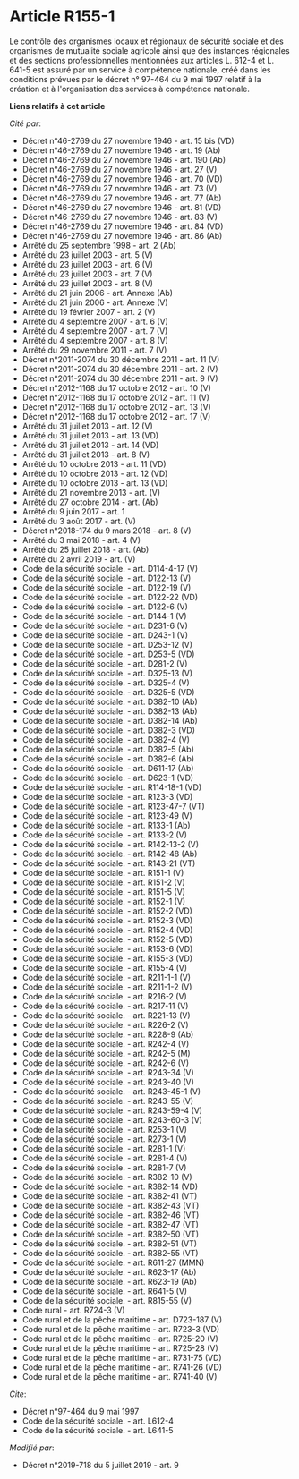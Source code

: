 # Article R155-1

Le contrôle des organismes locaux et régionaux de sécurité sociale et des organismes de mutualité sociale agricole ainsi que
des instances régionales et des sections professionnelles mentionnées aux articles L. 612-4 et L. 641-5 est assuré par un
service à compétence nationale, créé dans les conditions prévues par le décret n° 97-464 du 9 mai 1997 relatif à la création
et à l'organisation des services à compétence nationale.

**Liens relatifs à cet article**

_Cité par_:

  - Décret n°46-2769 du 27 novembre 1946 - art. 15 bis (VD)
  - Décret n°46-2769 du 27 novembre 1946 - art. 19 (Ab)
  - Décret n°46-2769 du 27 novembre 1946 - art. 190 (Ab)
  - Décret n°46-2769 du 27 novembre 1946 - art. 27 (V)
  - Décret n°46-2769 du 27 novembre 1946 - art. 70 (VD)
  - Décret n°46-2769 du 27 novembre 1946 - art. 73 (V)
  - Décret n°46-2769 du 27 novembre 1946 - art. 77 (Ab)
  - Décret n°46-2769 du 27 novembre 1946 - art. 81 (VD)
  - Décret n°46-2769 du 27 novembre 1946 - art. 83 (V)
  - Décret n°46-2769 du 27 novembre 1946 - art. 84 (VD)
  - Décret n°46-2769 du 27 novembre 1946 - art. 86 (Ab)
  - Arrêté du 25 septembre 1998 - art. 2 (Ab)
  - Arrêté du 23 juillet 2003 - art. 5 (V)
  - Arrêté du 23 juillet 2003 - art. 6 (V)
  - Arrêté du 23 juillet 2003 - art. 7 (V)
  - Arrêté du 23 juillet 2003 - art. 8 (V)
  - Arrêté du 21 juin 2006 - art. Annexe (Ab)
  - Arrêté du 21 juin 2006 - art. Annexe (V)
  - Arrêté du 19 février 2007 - art. 2 (V)
  - Arrêté du 4 septembre 2007 - art. 6 (V)
  - Arrêté du 4 septembre 2007 - art. 7 (V)
  - Arrêté du 4 septembre 2007 - art. 8 (V)
  - Arrêté du 29 novembre 2011 - art. 7 (V)
  - Décret n°2011-2074 du 30 décembre 2011 - art. 11 (V)
  - Décret n°2011-2074 du 30 décembre 2011 - art. 2 (V)
  - Décret n°2011-2074 du 30 décembre 2011 - art. 9 (V)
  - Décret n°2012-1168 du 17 octobre 2012 - art. 10 (V)
  - Décret n°2012-1168 du 17 octobre 2012 - art. 11 (V)
  - Décret n°2012-1168 du 17 octobre 2012 - art. 13 (V)
  - Décret n°2012-1168 du 17 octobre 2012 - art. 17 (V)
  - Arrêté du 31 juillet 2013 - art. 12 (V)
  - Arrêté du 31 juillet 2013 - art. 13 (VD)
  - Arrêté du 31 juillet 2013 - art. 14 (VD)
  - Arrêté du 31 juillet 2013 - art. 8 (V)
  - Arrêté du 10 octobre 2013 - art. 11 (VD)
  - Arrêté du 10 octobre 2013 - art. 12 (VD)
  - Arrêté du 10 octobre 2013 - art. 13 (VD)
  - Arrêté du 21 novembre 2013 - art. (V)
  - Arrêté du 27 octobre 2014 - art. (Ab)
  - Arrêté du 9 juin 2017 - art. 1
  - Arrêté du 3 août 2017 - art. (V)
  - Décret n°2018-174 du 9 mars 2018 - art. 8 (V)
  - Arrêté du 3 mai 2018 - art. 4 (V)
  - Arrêté du 25 juillet 2018 - art. (Ab)
  - Arrêté du 2 avril 2019 - art. (V)
  - Code de la sécurité sociale. - art. D114-4-17 (V)
  - Code de la sécurité sociale. - art. D122-13 (V)
  - Code de la sécurité sociale. - art. D122-19 (V)
  - Code de la sécurité sociale. - art. D122-22 (VD)
  - Code de la sécurité sociale. - art. D122-6 (V)
  - Code de la sécurité sociale. - art. D144-1 (V)
  - Code de la sécurité sociale. - art. D231-6 (V)
  - Code de la sécurité sociale. - art. D243-1 (V)
  - Code de la sécurité sociale. - art. D253-12 (V)
  - Code de la sécurité sociale. - art. D253-5 (VD)
  - Code de la sécurité sociale. - art. D281-2 (V)
  - Code de la sécurité sociale. - art. D325-13 (V)
  - Code de la sécurité sociale. - art. D325-4 (V)
  - Code de la sécurité sociale. - art. D325-5 (VD)
  - Code de la sécurité sociale. - art. D382-10 (Ab)
  - Code de la sécurité sociale. - art. D382-13 (Ab)
  - Code de la sécurité sociale. - art. D382-14 (Ab)
  - Code de la sécurité sociale. - art. D382-3 (VD)
  - Code de la sécurité sociale. - art. D382-4 (V)
  - Code de la sécurité sociale. - art. D382-5 (Ab)
  - Code de la sécurité sociale. - art. D382-6 (Ab)
  - Code de la sécurité sociale. - art. D611-17 (Ab)
  - Code de la sécurité sociale. - art. D623-1 (VD)
  - Code de la sécurité sociale. - art. R114-18-1 (VD)
  - Code de la sécurité sociale. - art. R123-3 (VD)
  - Code de la sécurité sociale. - art. R123-47-7 (VT)
  - Code de la sécurité sociale. - art. R123-49 (V)
  - Code de la sécurité sociale. - art. R133-1 (Ab)
  - Code de la sécurité sociale. - art. R133-2 (V)
  - Code de la sécurité sociale. - art. R142-13-2 (V)
  - Code de la sécurité sociale. - art. R142-48 (Ab)
  - Code de la sécurité sociale. - art. R143-21 (VT)
  - Code de la sécurité sociale. - art. R151-1 (V)
  - Code de la sécurité sociale. - art. R151-2 (V)
  - Code de la sécurité sociale. - art. R151-5 (V)
  - Code de la sécurité sociale. - art. R152-1 (V)
  - Code de la sécurité sociale. - art. R152-2 (VD)
  - Code de la sécurité sociale. - art. R152-3 (VD)
  - Code de la sécurité sociale. - art. R152-4 (VD)
  - Code de la sécurité sociale. - art. R152-5 (VD)
  - Code de la sécurité sociale. - art. R153-6 (VD)
  - Code de la sécurité sociale. - art. R155-3 (VD)
  - Code de la sécurité sociale. - art. R155-4 (V)
  - Code de la sécurité sociale. - art. R211-1-1 (V)
  - Code de la sécurité sociale. - art. R211-1-2 (V)
  - Code de la sécurité sociale. - art. R216-2 (V)
  - Code de la sécurité sociale. - art. R217-11 (V)
  - Code de la sécurité sociale. - art. R221-13 (V)
  - Code de la sécurité sociale. - art. R226-2 (V)
  - Code de la sécurité sociale. - art. R228-9 (Ab)
  - Code de la sécurité sociale. - art. R242-4 (V)
  - Code de la sécurité sociale. - art. R242-5 (M)
  - Code de la sécurité sociale. - art. R242-6 (V)
  - Code de la sécurité sociale. - art. R243-34 (V)
  - Code de la sécurité sociale. - art. R243-40 (V)
  - Code de la sécurité sociale. - art. R243-45-1 (V)
  - Code de la sécurité sociale. - art. R243-55 (V)
  - Code de la sécurité sociale. - art. R243-59-4 (V)
  - Code de la sécurité sociale. - art. R243-60-3 (V)
  - Code de la sécurité sociale. - art. R253-1 (V)
  - Code de la sécurité sociale. - art. R273-1 (V)
  - Code de la sécurité sociale. - art. R281-1 (V)
  - Code de la sécurité sociale. - art. R281-4 (V)
  - Code de la sécurité sociale. - art. R281-7 (V)
  - Code de la sécurité sociale. - art. R382-10 (V)
  - Code de la sécurité sociale. - art. R382-14 (VD)
  - Code de la sécurité sociale. - art. R382-41 (VT)
  - Code de la sécurité sociale. - art. R382-43 (VT)
  - Code de la sécurité sociale. - art. R382-46 (VT)
  - Code de la sécurité sociale. - art. R382-47 (VT)
  - Code de la sécurité sociale. - art. R382-50 (VT)
  - Code de la sécurité sociale. - art. R382-51 (VT)
  - Code de la sécurité sociale. - art. R382-55 (VT)
  - Code de la sécurité sociale. - art. R611-27 (MMN)
  - Code de la sécurité sociale. - art. R623-17 (Ab)
  - Code de la sécurité sociale. - art. R623-19 (Ab)
  - Code de la sécurité sociale. - art. R641-5 (V)
  - Code de la sécurité sociale. - art. R815-55 (V)
  - Code rural - art. R724-3 (V)
  - Code rural et de la pêche maritime - art. D723-187 (V)
  - Code rural et de la pêche maritime - art. R723-3 (VD)
  - Code rural et de la pêche maritime - art. R725-20 (V)
  - Code rural et de la pêche maritime - art. R725-28 (V)
  - Code rural et de la pêche maritime - art. R731-75 (VD)
  - Code rural et de la pêche maritime - art. R741-26 (VD)
  - Code rural et de la pêche maritime - art. R741-40 (V)

_Cite_:

  - Décret n°97-464 du 9 mai 1997
  - Code de la sécurité sociale. - art. L612-4
  - Code de la sécurité sociale. - art. L641-5

_Modifié par_:

  - Décret n°2019-718 du 5 juillet 2019 - art. 9
